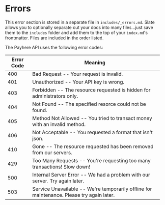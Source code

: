 # Errors

<aside class="notice">
This error section is stored in a separate file in <code>includes/_errors.md</code>. Slate allows you to optionally separate out your docs into many files...just save them to the <code>includes</code> folder and add them to the top of your <code>index.md</code>'s frontmatter. Files are included in the order listed.
</aside>

The Payhere API uses the following error codes:


Error Code | Meaning
---------- | -------
400 | Bad Request -- Your request is invalid.
401 | Unauthorized -- Your API key is wrong.
403 | Forbidden -- The resource requested is hidden for administrators only.
404 | Not Found -- The specified resorce could not be found.
405 | Method Not Allowed -- You tried to transact money with an invalid method.
406 | Not Acceptable -- You requested a format that isn't json.
410 | Gone -- The resource requested has been removed from our servers.
429 | Too Many Requests -- You're requesting too many transactions! Slow down!
500 | Internal Server Error -- We had a problem with our server. Try again later.
503 | Service Unavailable -- We're temporarily offline for maintenance. Please try again later.
